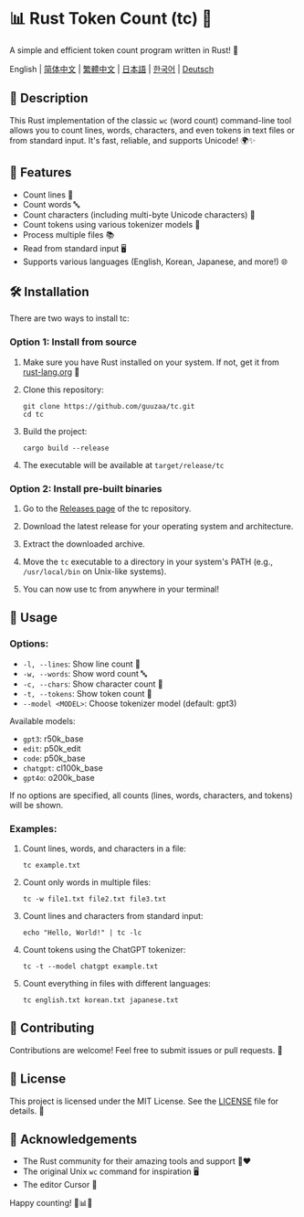 # 📊 Rust Token Count (tc) 🦀

A simple and efficient token count program written in Rust! 🚀

English | [简体中文](docs/README-zh-CN.md) | [繁體中文](docs/README-zh-TW.md) | [日本語](docs/README-ja-JP.md) | [한국어](docs/README-ko-KR.md) | [Deutsch](docs/README-de-DE.md)

## 📝 Description

This Rust implementation of the classic `wc` (word count) command-line tool allows you to count lines, words, characters, and even tokens in text files or from standard input. It's fast, reliable, and supports Unicode! 🌍✨

## 🎯 Features

- Count lines 📏
- Count words 🔤
- Count characters (including multi-byte Unicode characters) 🔡
- Count tokens using various tokenizer models 🔢
- Process multiple files 📚
- Read from standard input 🖥️
- Supports various languages (English, Korean, Japanese, and more!) 🌐

## 🛠️ Installation

There are two ways to install tc:

### Option 1: Install from source

1. Make sure you have Rust installed on your system. If not, get it from [rust-lang.org](https://www.rust-lang.org/tools/install) 🦀

2. Clone this repository:
   ```
   git clone https://github.com/guuzaa/tc.git
   cd tc
   ```

3. Build the project:
   ```
   cargo build --release
   ```

4. The executable will be available at `target/release/tc`

### Option 2: Install pre-built binaries

1. Go to the [Releases page](https://github.com/guuzaa/tc/releases) of the tc repository.

2. Download the latest release for your operating system and architecture.

3. Extract the downloaded archive.

4. Move the `tc` executable to a directory in your system's PATH (e.g., `/usr/local/bin` on Unix-like systems).

5. You can now use tc from anywhere in your terminal!

## 🚀 Usage

### Options:

- `-l, --lines`: Show line count 📏
- `-w, --words`: Show word count 🔤
- `-c, --chars`: Show character count 🔡
- `-t, --tokens`: Show token count 🔢
- `--model <MODEL>`: Choose tokenizer model (default: gpt3)

Available models:
- `gpt3`: r50k_base
- `edit`: p50k_edit
- `code`: p50k_base
- `chatgpt`: cl100k_base
- `gpt4o`: o200k_base

If no options are specified, all counts (lines, words, characters, and tokens) will be shown.

### Examples:

1. Count lines, words, and characters in a file:
   ```
   tc example.txt
   ```

2. Count only words in multiple files:
   ```
   tc -w file1.txt file2.txt file3.txt
   ```

3. Count lines and characters from standard input:
   ```
   echo "Hello, World!" | tc -lc
   ```

4. Count tokens using the ChatGPT tokenizer:
   ```
   tc -t --model chatgpt example.txt
   ```

5. Count everything in files with different languages:
   ```
   tc english.txt korean.txt japanese.txt
   ```

## 🤝 Contributing

Contributions are welcome! Feel free to submit issues or pull requests. 🎉

## 📜 License

This project is licensed under the MIT License. See the [LICENSE](LICENSE) file for details. 📄

## 🙏 Acknowledgements

- The Rust community for their amazing tools and support 🦀❤️
- The original Unix `wc` command for inspiration 🖥️
- The editor Cursor 🤖

Happy counting! 🎉📊🚀